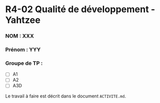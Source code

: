 # R4-02 Qualité de développement - Yahtzee

### NOM : XXX
### Prénom : YYY
### Groupe de TP :
- [ ] A1
- [ ] A2
- [ ] A3D

Le travail à faire est décrit dans le document `ACTIVITE.md`.
